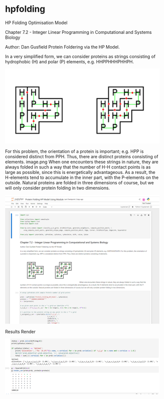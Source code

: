 # hpfolding
HP Folding Optimisation Model

Chapter 7.2 - Integer Linear Programming in Computational and Systems Biology

Author: Dan Gusfield Protein Foldering via the HP Model.

In a very simplified form, we can consider proteins as strings consisting of hydrophobic (H) and polar (P) elements, e.g. HHPPHHHPHHPH. 

![img.png](img.png)

For this problem, the orientation of a protein is important; e.g.  HPP is considered distinct from PPH. Thus, there are distinct proteins consisting of elements. image.png When one encounters these strings in nature, they are always folded in such a way that the number of H-H contact points is as large as possible, since this is energetically advantageous. As a result, the H-elements tend to accumulate in the inner part, with the P-elements on the outside. Natural proteins are folded in three dimensions of course, but we will only consider protein folding in two dimensions.

![img_1.png](img_1.png)

Results Render

![img_2.png](img_2.png)